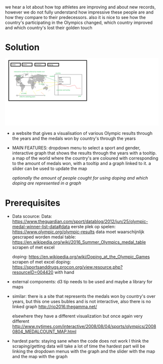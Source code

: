we hear a lot about how top athletes are improving and about new records, however we do not fully understand
how impressive these people are and how they compare to their predecessors. also it is nice to see how the country's
participating in the Olympics changed, which country improved and which country's lost their golden touch

# Solution

![alt text](doc/country's.png)

- a website that gives a visualisation of various Olympic results through the years and the medals won by country's through the years

- MAIN FEATURES: dropdown menu to select a sport and gender, interactive graph that shows the results through the years
  with a tooltip.
  a map of the world where the country's are coloured with corresponding to the amount of medals won, with a tooltip and a graph linked to it.
  a slider can be used to update the map

  *optionally the amount of people cought for using doping and which doping are represented in a graph*

# Prerequisites

- Data scource:
Data: https://www.theguardian.com/sport/datablog/2012/jun/25/olympic-medal-winner-list-data#data
eerste plek op spelen: https://www.olympic.org/olympic-results data moet waarschijnlijk gescraped worden
medal table: https://en.wikipedia.org/wiki/2016_Summer_Olympics_medal_table scrapen of met excel

  doping: https://en.wikipedia.org/wiki/Doping_at_the_Olympic_Games scrapen of met excel
  doping: https://sportsanddrugs.procon.org/view.resource.php?resourceID=004420 with hand

- external components:
d3 tip needs to be used and maybe a library for maps

- similar:
there is a site that represents the medals won by country's over years, but this one uses bubles and is not interactive, also there
is no linked graph http://rio2016.thegamma.net/

  elsewhere they have a different visualization but once again very different http://www.nytimes.com/interactive/2008/08/04/sports/olympics/20080804_MEDALCOUNT_MAP.html

- hardest parts:
staying sane when the code does not work
I think the scraping/getting data will take a lot of time
the hardest part will be linking the dropdown menus with the graph and the slider with the map and the map with the graph
